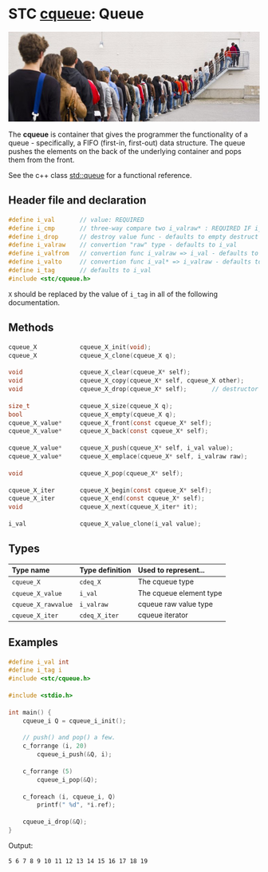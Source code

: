 # STC [cqueue](../include/stc/cqueue.h): Queue
![Queue](pics/queue.jpg)

The **cqueue** is container that gives the programmer the functionality of a queue - specifically, a FIFO (first-in, first-out) data structure. The queue pushes the elements on the back of the underlying container and pops them from the front.

See the c++ class [std::queue](https://en.cppreference.com/w/cpp/container/queue) for a functional reference.

## Header file and declaration
```c
#define i_val       // value: REQUIRED
#define i_cmp       // three-way compare two i_valraw* : REQUIRED IF i_valraw is a non-integral type
#define i_drop      // destroy value func - defaults to empty destruct
#define i_valraw    // convertion "raw" type - defaults to i_val
#define i_valfrom   // convertion func i_valraw => i_val - defaults to plain copy
#define i_valto     // convertion func i_val* => i_valraw - defaults to plain copy
#define i_tag       // defaults to i_val
#include <stc/cqueue.h>
```
`X` should be replaced by the value of `i_tag` in all of the following documentation.


## Methods

```c
cqueue_X            cqueue_X_init(void);
cqueue_X            cqueue_X_clone(cqueue_X q);

void                cqueue_X_clear(cqueue_X* self);
void                cqueue_X_copy(cqueue_X* self, cqueue_X other);
void                cqueue_X_drop(cqueue_X* self);       // destructor

size_t              cqueue_X_size(cqueue_X q);
bool                cqueue_X_empty(cqueue_X q);
cqueue_X_value*     cqueue_X_front(const cqueue_X* self);
cqueue_X_value*     cqueue_X_back(const cqueue_X* self);

cqueue_X_value*     cqueue_X_push(cqueue_X* self, i_val value);
cqueue_X_value*     cqueue_X_emplace(cqueue_X* self, i_valraw raw);

void                cqueue_X_pop(cqueue_X* self);

cqueue_X_iter       cqueue_X_begin(const cqueue_X* self);
cqueue_X_iter       cqueue_X_end(const cqueue_X* self);
void                cqueue_X_next(cqueue_X_iter* it);

i_val               cqueue_X_value_clone(i_val value);
```

## Types

| Type name           | Type definition      | Used to represent...     |
|:--------------------|:---------------------|:-------------------------|
| `cqueue_X`          | `cdeq_X`             | The cqueue type          |
| `cqueue_X_value`    | `i_val`              | The cqueue element type  |
| `cqueue_X_rawvalue` | `i_valraw`           | cqueue raw value type    |
| `cqueue_X_iter`     | `cdeq_X_iter`        | cqueue iterator          |

## Examples
```c
#define i_val int
#define i_tag i
#include <stc/cqueue.h>

#include <stdio.h>

int main() {
    cqueue_i Q = cqueue_i_init();

    // push() and pop() a few.
    c_forrange (i, 20)
        cqueue_i_push(&Q, i);

    c_forrange (5)
        cqueue_i_pop(&Q);

    c_foreach (i, cqueue_i, Q)
        printf(" %d", *i.ref);

    cqueue_i_drop(&Q);
}
```
Output:
```
5 6 7 8 9 10 11 12 13 14 15 16 17 18 19
```
